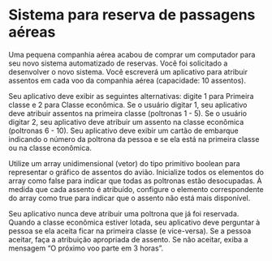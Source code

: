 # Sistema para reserva de passagens aéreas

Uma pequena companhia aérea acabou de comprar um computador para seu novo sistema automatizado de reservas. Você foi solicitado a desenvolver o novo sistema. Você escreverá um aplicativo para atribuir assentos em cada voo da companhia aérea (capacidade: 10 assentos). 

Seu aplicativo deve exibir as seguintes alternativas: digite 1 para Primeira classe e 2 para Classe econômica. Se o usuário digitar 1, seu aplicativo deve atribuir assentos na primeira classe (poltronas 1 - 5). Se o usuário digitar 2, seu aplicativo deve atribuir um assento na classe econômica (poltronas 6 - 10). Seu aplicativo deve exibir um cartão de embarque indicando o número da poltrona da pessoa e se ela está na primeira classe ou na classe econômica.

Utilize um array unidimensional (vetor) do tipo primitivo boolean para representar o gráfico de assentos do avião. Inicialize todos os elementos do array como false para indicar que todas as poltronas estão desocupadas. À medida que cada assento é atribuído, configure o elemento correspondente do array como true para indicar que o assento não está mais disponível.

Seu aplicativo nunca deve atribuir uma poltrona que já foi reservada. Quando a classe econômica estiver lotada, seu aplicativo deve perguntar à pessoa se ela aceita ficar na primeira classe (e vice-versa). Se a pessoa aceitar, faça a atribuição apropriada de assento. Se não aceitar, exiba a mensagem “O próximo voo parte em 3 horas”.

